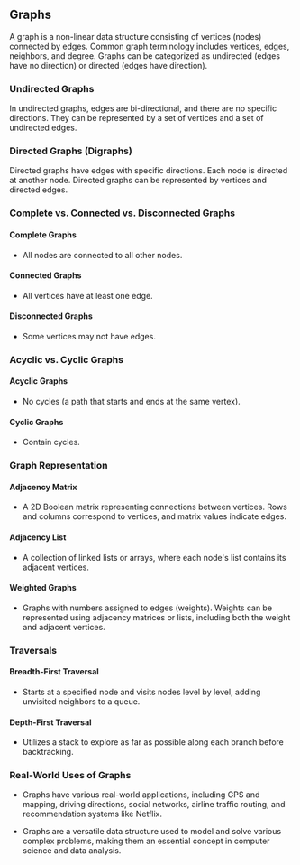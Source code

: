 ## Graphs

A graph is a non-linear data structure consisting of vertices (nodes) connected by edges. Common graph terminology includes vertices, edges, neighbors, and degree. Graphs can be categorized as undirected (edges have no direction) or directed (edges have direction).

### Undirected Graphs

In undirected graphs, edges are bi-directional, and there are no specific directions. They can be represented by a set of vertices and a set of undirected edges.

### Directed Graphs (Digraphs)

Directed graphs have edges with specific directions. Each node is directed at another node. Directed graphs can be represented by vertices and directed edges.

### Complete vs. Connected vs. Disconnected Graphs

#### Complete Graphs

- All nodes are connected to all other nodes.

#### Connected Graphs

- All vertices have at least one edge.

#### Disconnected Graphs

- Some vertices may not have edges.

### Acyclic vs. Cyclic Graphs

#### Acyclic Graphs

- No cycles (a path that starts and ends at the same vertex).

#### Cyclic Graphs

- Contain cycles.

### Graph Representation

#### Adjacency Matrix

- A 2D Boolean matrix representing connections between vertices. Rows and columns correspond to vertices, and matrix values indicate edges.

#### Adjacency List

- A collection of linked lists or arrays, where each node's list contains its adjacent vertices.

#### Weighted Graphs

- Graphs with numbers assigned to edges (weights). Weights can be represented using adjacency matrices or lists, including both the weight and adjacent vertices.

### Traversals

#### Breadth-First Traversal

- Starts at a specified node and visits nodes level by level, adding unvisited neighbors to a queue.

#### Depth-First Traversal

- Utilizes a stack to explore as far as possible along each branch before backtracking.

### Real-World Uses of Graphs

- Graphs have various real-world applications, including GPS and mapping, driving directions, social networks, airline traffic routing, and recommendation systems like Netflix.

- Graphs are a versatile data structure used to model and solve various complex problems, making them an essential concept in computer science and data analysis.
